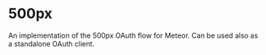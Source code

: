 # 500px

An implementation of the 500px OAuth flow for Meteor. Can be used also as a standalone OAuth client.